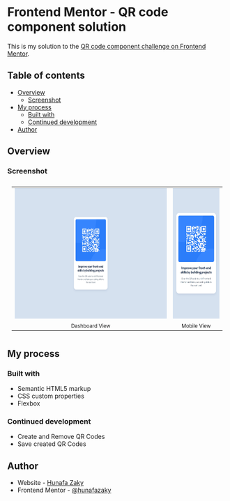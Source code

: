 # Frontend Mentor - QR code component solution

This is my solution to the [QR code component challenge on Frontend Mentor](https://www.frontendmentor.io/challenges/qr-code-component-iux_sIO_H).

## Table of contents

- [Overview](#overview)
  - [Screenshot](#screenshot)
- [My process](#my-process)
  - [Built with](#built-with)
  - [Continued development](#continued-development)
- [Author](#author)

## Overview

### Screenshot

<div align="center">
  <table style="border:none; padding:10px;">
    <tr>
      <td align="center" style="border:none;">
        <img src="./assets/images/overview-desktop.jpeg" height="300"><br>
        <sub>Dashboard View</sub>
      </td>
      <td align="center" style="border:none;">
        <img src="./assets/images/overview-mobile.jpeg" height="300"><br>
        <sub>Mobile View</sub>
      </td>
    </tr>
  </table>
</div>

## My process

### Built with

- Semantic HTML5 markup
- CSS custom properties
- Flexbox

### Continued development

- Create and Remove QR Codes
- Save created QR Codes

## Author

- Website - [Hunafa Zaky](https://hunafazaky.github.io/)
- Frontend Mentor - [@hunafazaky](https://www.frontendmentor.io/profile/hunafazaky)
